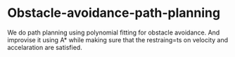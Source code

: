 # Obstacle-avoidance-path-planning
We do path planning using polynomial fitting for obstacle avoidance. And improvise it using A* while making sure that the restraing=ts on velocity and accelaration are satisfied.
